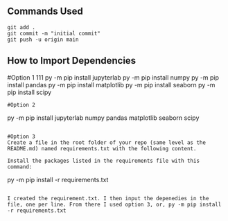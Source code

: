 ## Commands Used

```
git add .
git commit -m "initial commit"
git push -u origin main
```
## How to Import Dependencies

#Option 1
111
py -m pip install jupyterlab
py -m pip install numpy
py -m pip install pandas
py -m pip install matplotlib 
py -m pip install seaborn
py -m pip install scipy
```
#Option 2
```
py -m pip install jupyterlab numpy pandas matplotlib seaborn scipy
```

#Option 3
Create a file in the root folder of your repo (same level as the README.md) named requirements.txt with the following content. 

Install the packages listed in the requirements file with this command:

```
py -m pip install -r requirements.txt
```

I created the requirement.txt. I then input the depenedies in the file, one per line. From there I used option 3, or, py -m pip install -r requirements.txt
